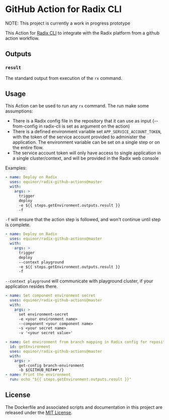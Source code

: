 # GitHub Action for Radix CLI

NOTE: This project is currently a work in progress prototype

This Action for [Radix CLI](https://github.com/equinor/radix-cli) to integrate with the Radix platform from a github action workflow.

## Outputs

### `result`

The standard output from execution of the `rx` command.

## Usage

This Action can be used to run any `rx` command. The run make some assumptions:

- There is a Radix config file in the repository that it can use as input (--from-config in radix-cli is set as argument on the action)
- There is a defined environment variable set `APP_SERVICE_ACCOUNT_TOKEN`, with the token of the service account provided to administer the application. The environment variable can be set on a single step or on the entire flow.
- The service account token will only have access to single application in a single cluster/context, and will be provided in the Radix web console

Examples:

```yaml
- name: Deploy on Radix
  uses: equinor/radix-github-actions@master
  with:
    args: >
      trigger
      deploy
      -e ${{ steps.getEnvironment.outputs.result }}
      -f
```

`-f` will ensure that the action step is followed, and won't continue until step is complete.

```yaml
- name: Deploy on Radix
  uses: equinor/radix-github-actions@master
  with:
    args: >
      trigger
      deploy
      --context playground
      -e ${{ steps.getEnvironment.outputs.result }}
      -f
```

`--context playground` will communicate with playground cluster, if your application resides there.

```yaml
- name: Set component environment secret
  uses: equinor/radix-github-actions@master
  with:
    args: >
      set environment-secret
      -e <your environment name>
      --component <your component name>
      -s <your secret name>
      -v '<your secret value>'
```

```yaml
- name: Get environment from branch mapping in Radix config for repository
  id: getEnvironment
  uses: equinor/radix-github-actions@master
  with:
    args: >
      get-config branch-environment
      -b ${GITHUB_REF##*/}
- name: Print the environment
  run: echo "${{ steps.getEnvironment.outputs.result }}"
```

## License

The Dockerfile and associated scripts and documentation in this project are released under the [MIT License](LICENSE).
